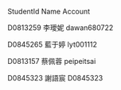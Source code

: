 StudentId Name Account

D0813259 李璦妮 dawan680722

D0845265 藍于婷 lyt001112

D0813157 蔡佩蓉 peipeitsai

D0845323 謝語宸 D0845323

